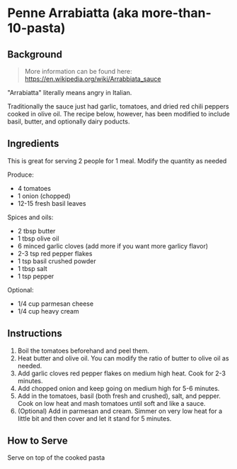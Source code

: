 # Penne Arrabiatta (aka **more-than-10-pasta**)

## Background
> More information can be found here: https://en.wikipedia.org/wiki/Arrabbiata_sauce

"Arrabiatta" literally means angry in Italian. 

Traditionally the sauce just had garlic, tomatoes, and dried red chili peppers cooked in olive oil. The recipe below, however, has been modified to include basil, butter, and optionally dairy poducts.

## Ingredients
This is great for serving 2 people for 1 meal. Modify the quantity as needed

Produce:
* 4 tomatoes
* 1 onion (chopped)
* 12-15 fresh basil leaves

Spices and oils:
* 2 tbsp butter
* 1 tbsp olive oil
* 6 minced garlic cloves (add more if you want more garlicy flavor)
* 2-3 tsp red pepper flakes
* 1 tsp basil crushed powder
* 1 tbsp salt
* 1 tsp pepper

Optional:
* 1/4 cup parmesan cheese
* 1/4 cup heavy cream

## Instructions

1. Boil the tomatoes beforehand and peel them.
1. Heat butter and olive oil. You can modify the ratio of butter to olive oil as needed.
1. Add garlic cloves red pepper flakes on medium high heat. Cook for 2-3 minutes.
1. Add chopped onion and keep going on medium high for 5-6 minutes.
1. Add in the tomatoes, basil (both fresh and crushed), salt, and pepper. Cook on low heat and mash tomatoes until soft and like a sauce.
1. (Optional) Add in parmesan and cream. Simmer on very low heat for a little bit and then cover and let it stand for 5 minutes.

## How to Serve
Serve on top of the cooked pasta
